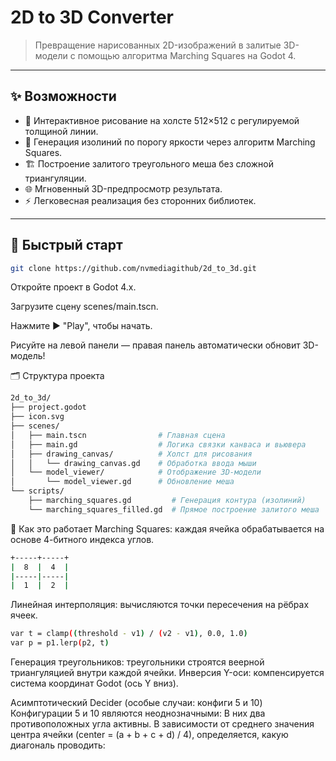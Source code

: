 # 2D to 3D Converter

> Превращение нарисованных 2D-изображений в залитые 3D-модели с помощью алгоритма Marching Squares на Godot 4.

---

## ✨ Возможности

- 🎨 Интерактивное рисование на холсте 512×512 с регулируемой толщиной линии.
- 🧠 Генерация изолиний по порогу яркости через алгоритм Marching Squares.
- 🏗️ Построение залитого треугольного меша без сложной триангуляции.
- 🌐 Мгновенный 3D-предпросмотр результата.
- ⚡ Легковесная реализация без сторонних библиотек.

---

## 🚀 Быстрый старт

```bash
git clone https://github.com/nvmediagithub/2d_to_3d.git
```

Откройте проект в Godot 4.x.

Загрузите сцену scenes/main.tscn.

Нажмите ▶️ "Play", чтобы начать.

Рисуйте на левой панели — правая панель автоматически обновит 3D-модель!

🗂️ Структура проекта
```bash
2d_to_3d/
├── project.godot
├── icon.svg
├── scenes/
│   ├── main.tscn                # Главная сцена
│   ├── main.gd                  # Логика связки канваса и вьювера
│   ├── drawing_canvas/          # Холст для рисования
│   │   └── drawing_canvas.gd    # Обработка ввода мыши
│   └── model_viewer/            # Отображение 3D-модели
│       └── model_viewer.gd      # Обновление меша
└── scripts/
    ├── marching_squares.gd         # Генерация контура (изолиний)
    └── marching_squares_filled.gd  # Прямое построение залитого меша
```

🧠 Как это работает
Marching Squares: каждая ячейка обрабатывается на основе 4-битного индекса углов.
```bash
+-----+-----+
|  8  |  4  |
|-----|-----|
|  1  |  2  |
```

Линейная интерполяция: вычисляются точки пересечения на рёбрах ячеек.
```bash
var t = clamp((threshold - v1) / (v2 - v1), 0.0, 1.0)
var p = p1.lerp(p2, t)
```

Генерация треугольников: треугольники строятся веерной триангуляцией внутри каждой ячейки.
Инверсия Y-оси: компенсируется система координат Godot (ось Y вниз).

Асимптотический Decider (особые случаи: конфиги 5 и 10)
Конфигурации 5 и 10 являются неоднозначными:
    В них два противоположных угла активны.
    В зависимости от среднего значения центра ячейки (center = (a + b + c + d) / 4), определяется, какую диагональ проводить:
